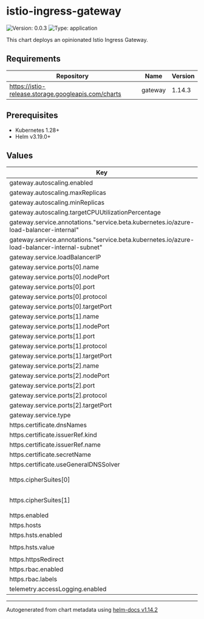 # istio-ingress-gateway

![Version: 0.0.3](https://img.shields.io/badge/Version-0.0.3-informational?style=flat-square) ![Type: application](https://img.shields.io/badge/Type-application-informational?style=flat-square)

This chart deploys an opinionated Istio Ingress Gateway.

## Requirements

| Repository | Name | Version |
|------------|------|---------|
| https://istio-release.storage.googleapis.com/charts | gateway | 1.14.3 |

## Prerequisites

- Kubernetes 1.28+
- Helm v3.19.0+

## Values

| Key | Type | Default | Description |
|-----|------|---------|-------------|
| gateway.autoscaling.enabled | bool | `true` |  |
| gateway.autoscaling.maxReplicas | int | `5` |  |
| gateway.autoscaling.minReplicas | int | `3` |  |
| gateway.autoscaling.targetCPUUtilizationPercentage | int | `80` |  |
| gateway.service.annotations."service.beta.kubernetes.io/azure-load-balancer-internal" | string | `"true"` |  |
| gateway.service.annotations."service.beta.kubernetes.io/azure-load-balancer-internal-subnet" | string | `""` |  |
| gateway.service.loadBalancerIP | string | `""` |  |
| gateway.service.ports[0].name | string | `"status-port"` |  |
| gateway.service.ports[0].nodePort | int | `31813` |  |
| gateway.service.ports[0].port | int | `15021` |  |
| gateway.service.ports[0].protocol | string | `"TCP"` |  |
| gateway.service.ports[0].targetPort | int | `15021` |  |
| gateway.service.ports[1].name | string | `"http"` |  |
| gateway.service.ports[1].nodePort | int | `30540` |  |
| gateway.service.ports[1].port | int | `80` |  |
| gateway.service.ports[1].protocol | string | `"TCP"` |  |
| gateway.service.ports[1].targetPort | int | `80` |  |
| gateway.service.ports[2].name | string | `"https"` |  |
| gateway.service.ports[2].nodePort | int | `31607` |  |
| gateway.service.ports[2].port | int | `443` |  |
| gateway.service.ports[2].protocol | string | `"TCP"` |  |
| gateway.service.ports[2].targetPort | int | `443` |  |
| gateway.service.type | string | `"LoadBalancer"` |  |
| https.certificate.dnsNames | list | `[]` |  |
| https.certificate.issuerRef.kind | string | `nil` |  |
| https.certificate.issuerRef.name | string | `nil` |  |
| https.certificate.secretName | string | `nil` |  |
| https.certificate.useGeneralDNSSolver | bool | `true` |  |
| https.cipherSuites[0] | string | `"ECDHE-RSA-AES256-GCM-SHA384"` |  |
| https.cipherSuites[1] | string | `"ECDHE-RSA-AES128-GCM-SHA256"` |  |
| https.enabled | bool | `true` |  |
| https.hosts | list | `[]` |  |
| https.hsts.enabled | bool | `true` |  |
| https.hsts.value | string | `"max-age=31536000"` |  |
| https.httpsRedirect | bool | `true` |  |
| https.rbac.enabled | bool | `true` |  |
| https.rbac.labels | object | `{}` |  |
| telemetry.accessLogging.enabled | bool | `true` |  |

----------------------------------------------
Autogenerated from chart metadata using [helm-docs v1.14.2](https://github.com/norwoodj/helm-docs/releases/v1.14.2)